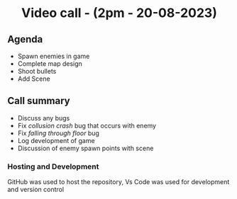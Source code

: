 # <p align="center"> Video call - (2pm - 20-08-2023)</p>

## Agenda
- Spawn enemies in game
- Complete map design
- Shoot bullets
- Add Scene

## Call summary
- Discuss any bugs
- Fix *collusion crash* bug that occurs with enemy
- Fix *falling through floor* bug 
- Log development of game
- Discussion of enemy spawn points with scene

### Hosting and Development
GitHub was used to host the repository, Vs Code was used for development and version control